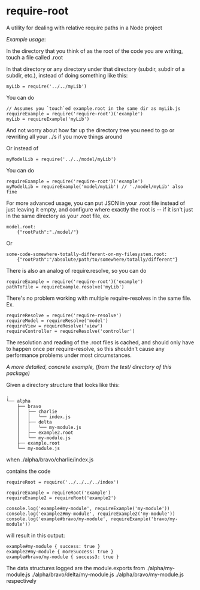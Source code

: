 require-root
============

A utility for dealing with relative require paths in a Node project

*Example usage*:


In the directory that you think of as the root of the code you are
writing, touch a file called <root-name>.root

In that directory or any directory under that directory (subdir,
subdir of a subdir, etc.), instead of doing something like this:

    myLib = require('../../myLib')

You can do

    // Assumes you `touch`ed example.root in the same dir as myLib.js
    requireExample = require('require-root')('example')
    myLib = requireExample('myLib')

And not worry about how far up the directory tree you need to go
or rewriting all your ../s if you move things around

Or instead of 

    myModelLib = require('../../model/myLib')

You can do

    requireExample = require('require-root')('example')
    myModelLib = requireExample('model/myLib') // './model/myLib' also fine


For more advanced usage, you can put JSON in your .root file instead of 
just leaving it empty, and configure where exactly the root is -- if 
it isn't just in the same directory as your .root file, ex.

    model.root:
        {"rootPath":"./model/"}

Or

    some-code-somewhere-totally-different-on-my-filesystem.root:
        {"rootPath":"/absolute/path/to/somewhere/totally/different"}

There is also an analog of require.resolve, so you can do
    
    requireExample = require('require-root')('example')
    pathToFile = requireExample.resolve('myLib')

There's no problem working with multiple require-resolves in the same
file. Ex.

    requireResolve = require('require-resolve')
    requireModel = requireResolve('model')
    requireView = requireResolve('view')
    requireController = requireResolve('controller')

The resolution and reading of the .root files is cached, and should
only have to happen once per require-resolve, so this shouldn't 
cause any performance problems under most circumstances.


*A more detailed, concrete example, (from the test/ directory of this package)*

Given a directory structure that looks like this:

    .
    └── alpha
        ├── bravo
        │   ├── charlie
        │   │   └── index.js
        │   ├── delta
        │   │   └── my-module.js
        │   ├── example2.root
        │   └── my-module.js
        ├── example.root
        └── my-module.js

when ./alpha/bravo/charlie/index.js

contains the code

    requireRoot = require('../../../../index')

    requireExample = requireRoot('example')
    requireExample2 = requireRoot('example2')

    console.log('example#my-module', requireExample('my-module'))
    console.log('example2#my-module', requireExample2('my-module'))
    console.log('example#bravo/my-module', requireExample('bravo/my-module'))

will result in this output:

    example#my-module { success: true }
    example2#my-module { moreSuccess: true }
    example#bravo/my-module { success3: true }

The data structures logged are the module.exports from
    ./alpha/my-module.js
    ./alpha/bravo/delta/my-module.js
    ./alpha/bravo/my-module.js
respectively



